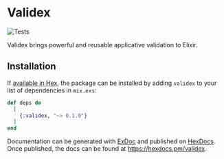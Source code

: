 # Validex

![Tests](https://github.com/smoes/validex/actions/workflows/main.yaml/badge.svg)

Validex brings powerful and reusable applicative validation to Elixir.


## Installation

If [available in Hex](https://hex.pm/docs/publish), the package can be installed
by adding `validex` to your list of dependencies in `mix.exs`:

```elixir
def deps do
  [
    {:validex, "~> 0.1.0"}
  ]
end
```

Documentation can be generated with [ExDoc](https://github.com/elixir-lang/ex_doc)
and published on [HexDocs](https://hexdocs.pm). Once published, the docs can
be found at <https://hexdocs.pm/validex>.

